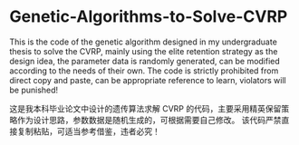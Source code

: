 # Genetic-Algorithms-to-Solve-CVRP

This is the code of the genetic algorithm designed in my undergraduate thesis to solve the CVRP, mainly using the elite retention strategy as the design idea, the parameter data is randomly generated, can be modified according to the needs of their own.
The code is strictly prohibited from direct copy and paste, can be appropriate reference to learn, violators will be punished!

这是我本科毕业论文中设计的遗传算法求解 CVRP 的代码，主要采用精英保留策略作为设计思路，参数数据是随机生成的，可根据需要自己修改。
该代码严禁直接复制粘贴，可适当参考借鉴，违者必究！
